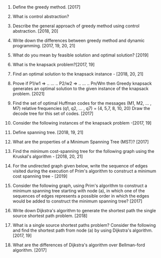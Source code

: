  1. Define the greedy method. [2017]
2. What is control abstraction?
3. Describe the general approach of greedy method using control abstraction. [2018, 20]
4. Write down the differences between greedy method and dynamic programming. [2017, 19, 20, 21]

5. What do you mean by feasible solution and optimal solution? [2019]
6. What is the knapsack problem?[2017, 19] 
7. Find an optimal solution to the knapsack instance - [2018, 20, 21]
8. Prove if P1/w1 => .. ... .. P2/w2 => .. ... .. Pn/Wm then Greedy knapsack generates an optimal solution to the given instance of the knapsack problem. [2021]
9. Find the set of optimal Huffman codes for the messages (M1, M2, … , M7) relative frequencies (q1, q2, … , q7) = (4, 5,7, 8, 10, 20) Draw the decode tree for this set of codes. [2017]
10. Consider the following instances of the knapsack problem -[2017, 19]
    
11. Define spanning tree. [2018, 19, 21]
12. What are the properties of a Minimum Spanning Tree (MST)? [2017]
13. Find the minimum cost-spanning tree for the following graph using the Kruskal's algorithm - [2018, 20, 21]
14. For the  undirected graph given below, write the sequence of edges visited during the execution of Prim's algorithm to construct a minimum cost spanning tree - [2019]
    
15. Consider the following graph, using Prim's algorithm to construct a minimum spanning tree starting with node (a), in which one of the sequences of edges represents a possible order in which the edges would be added to construct the minimum spanning tree? [2017]
    
16. Write down Dijkstra's algorithm to generate the shortest path the single source shortest path problem. [2018]
17. What is a single source shortest paths problem? Consider the following and find the shortest path from node (a) by using Dijkstra's algorithm. [2017, 19]
18. What are the differences of Dijkstra's algorithm over Bellman-ford algorithm. [2017]